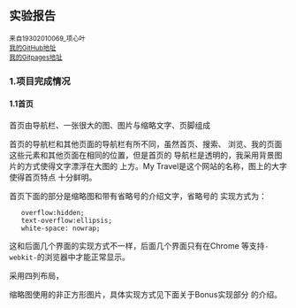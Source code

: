 ## 实验报告 ##
<p><small>来自19302010069_项心叶</small><br>
<small><a href="https://github.com/Sherlock-Watson/">我的GitHub地址</a></small><br>
<small><a href="https://sherlock-watson.github.io/My_Travel/">我的Gitpages地址</a></small>
</p>

### 1.项目完成情况 ###
#### 1.1首页 ###
<p>
首页由导航栏、一张很大的图、图片与缩略文字、页脚组成
</p>
<p>
首页的导航栏和其他页面的导航栏有所不同，虽然首页、搜索、
浏览、我的页面这些元素和其他页面在相同的位置，但是首页的
导航栏是透明的，我采用背景图片的方式使得文字漂浮在大图的
上方。My Travel是这个网站的名称，图上的大字使得首页特点
十分鲜明。
</p>
<p>
首页下面的部分是缩略图和带有省略号的介绍文字，省略号的
实现方式为：
</p>

       overflow:hidden;
       text-overflow:ellipsis;
       white-space: nowrap;
       
<p>
这和后面几个界面的实现方式不一样，后面几个界面只有在Chrome
等支持<code>-webkit-</code>的浏览器中才能正常显示。
</p>
<p>
采用四列布局，
</p>
<p>
缩略图使用的非正方形图片，具体实现方式见下面关于Bonus实现部分
的介绍。
</p>